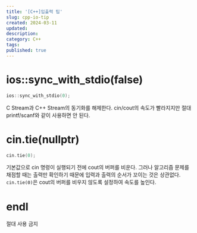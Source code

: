 ```yaml
---
title: '[C++]입출력 팁'
slug: cpp-io-tip
created: 2024-03-11
updated:
description:
category: C++
tags:
published: true
---
```


# ios::sync_with_stdio(false)

```cpp
ios::sync_with_stdio(0);
```

C Stream과 C++ Stream의 동기화를 해제한다. cin/cout의 속도가 빨라지지만 절대 printf/scanf와 같이 사용하면 안 된다.

# cin.tie(nullptr)

```cpp
cin.tie(0);
```

기본값으로 cin 명령이 실행되기 전에 cout의 버퍼를 비운다. 그러나 알고리즘 문제를 채점할 때는 출력만 확인하기 때문에 입력과 출력의 순서가 꼬이는 것은 상관없다. `cin.tie(0)`은 cout의 버퍼를 비우지 않도록 설정하여 속도를 높인다.

# endl

절대 사용 금지
